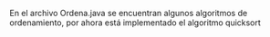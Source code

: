 En el archivo Ordena.java se encuentran algunos algoritmos de ordenamiento, por ahora está implementado el algoritmo quicksort
